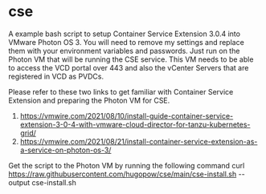 # cse

A example bash script to setup Container Service Extension 3.0.4 into VMware Photon OS 3.
You will need to remove my settings and replace them with your environment variables and passwords.
Just run on the Photon VM that will be running the CSE service.
This VM needs to be able to access the VCD portal over 443 and also the vCenter Servers that are registered in VCD as PVDCs.

Please refer to these two links to get familiar with Container Service Extension and preparing the Photon VM for CSE.
1. https://vmwire.com/2021/08/10/install-guide-container-service-extension-3-0-4-with-vmware-cloud-director-for-tanzu-kubernetes-grid/
2. https://vmwire.com/2021/08/21/install-container-service-extension-as-a-service-on-photon-os-3/


Get the script to the Photon VM by running the following command
curl https://raw.githubusercontent.com/hugopow/cse/main/cse-install.sh --output cse-install.sh
